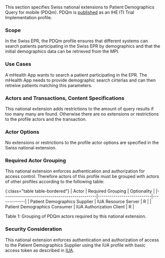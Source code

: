 This section specifies Swiss national extensions to Patient Demographics Query for mobile (PDQm). PDQm is [published](https://profiles.ihe.net/ITI/PDQm/index.html) as an IHE ITI Trial Implementation profile.

###	Scope  
In the Swiss EPR, the PDQm profile ensures that different systems can search patients participating in the Swiss EPR by demographics and that the initial demographics data can be retrieved from the MPI. 

###	Use Cases  
A mHealth App wants to search a patient participating in the EPR. The mHealth App needs to provide demographic search cirterias and can then retreive patients matching this parameters.

###	Actors and Transactions, Content Specifications  
This national extension adds restrictions to the amount of query results if too many many are found. Otherwise there are no extensions or restrictions to the profile actors and the transaction. 

### Actor Options  
No extensions or restrictions to the profile actor options are specified in the Swiss national extension. 

### Required Actor Grouping  
This national extension enforces authentication and authorization for access control. Therefore actors of this profile must be grouped with actors of other profiles according to the following table: 

{:class="table table-bordered"}
| Actor                                         | Required Grouping         | Optionality |
|-----------------------------------------------|---------------------------|-------------|
| Patient Demographics Supplier                 | IUA Resource Server       | R           |
| Patient Demographics Consumer                 | IUA Authorization Client  | R           |

<figcaption ID="1">Table 1: Grouping of PDQm actors required by this national extension. </figcaption>

###	Security Consideration
This national extension enforces authentication and authorization of access to the Patient Demographics Supplier using the IUA profile with basic access token as described in [IUA](iti-71.html).
